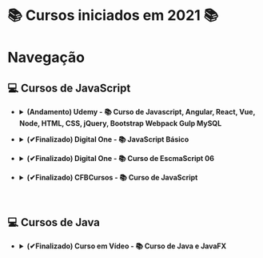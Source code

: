 # 📚 Cursos iniciados em 2021 📚

# **Navegação**

## **💻 Cursos de JavaScript**

* <details>
  <summary> <b>(Andamento) Udemy - 📚 Curso de Javascript, Angular, React, Vue, Node, HTML, CSS, jQuery, Bootstrap Webpack Gulp MySQL</b> </summary>

  * [Fundamentos](/JavaScript/Udemy-WebCompleto/Exercicios-JS/Fundamentos/);
    * Bloco;
    * Comentários;
    * Dados;
    * Setenças;
    * Atribuição;
    * Variáveis e constantes;
    * Arrays;
    * Funções;
    * Objeto;
    * Tipagem;
    * Destructuring;
    * Hoisting;
    * Strings;
    * Erros;
  * [Estruturas de Controle](/JavaScript/Udemy-WebCompleto/Exercicios-JS/controle/);
    * [If 01](/JavaScript/Udemy-WebCompleto/Exercicios-JS/controle/if1.js) e [If 02](/JavaScript/Udemy-WebCompleto/Exercicios-JS/controle/if2.js);
    * [If/else 01](/JavaScript/Udemy-WebCompleto/Exercicios-JS/controle/ifElse.js) e [If/else 02](/JavaScript/Udemy-WebCompleto/Exercicios-JS/controle/ifElseIf.js);
    * [Switch](/JavaScript/Udemy-WebCompleto/Exercicios-JS/controle/switch.js);
    * [While](/JavaScript/Udemy-WebCompleto/Exercicios-JS/controle/while.js);
    * [Do while](/JavaScript/Udemy-WebCompleto/Exercicios-JS/controle/doWhile.js);
    * [For](/JavaScript/Udemy-WebCompleto/Exercicios-JS/controle/for1.js) e [For In](/JavaScript/Udemy-WebCompleto/Exercicios-JS/controle/for2.js);
    * [Break e continue](/JavaScript/Udemy-WebCompleto/Exercicios-JS/controle/breakContinue.js);
  * [Funçao](/JavaScript/Udemy-WebCompleto/Exercicios-JS/funcao/);
    * [Cidadão de primeira classe](/JavaScript/Udemy-WebCompleto/Exercicios-JS/funcao/cidadaoPrimeiraClasse.js);
    * [Parâmetros e Retornos são opcionais](/JavaScript/Udemy-WebCompleto/Exercicios-JS/funcao/paramsERetornosSaoOpcionais.js);
    * [Parâmetros variáveis](/JavaScript/Udemy-WebCompleto/Exercicios-JS/funcao/paramsVariaveis.js);
    * [Parâmetro padrão (Antes de depois do Ecmascript 2015)](/JavaScript/Udemy-WebCompleto/Exercicios-JS/funcao/paramsPadrao.js);
    * [This e Bind #01](/JavaScript/Udemy-WebCompleto/Exercicios-JS/funcao/thisEBind1.js) e [This e Bind #02](/JavaScript/Udemy-WebCompleto/Exercicios-JS/funcao/thisEBind2.js);
    * [Arrow function #01](/JavaScript/Udemy-WebCompleto/Exercicios-JS/funcao/arrowFunction1.js), [Arrow function #02](/JavaScript/Udemy-WebCompleto/Exercicios-JS/funcao/arrowFunction2.js) e [Arrow function #03](/JavaScript/Udemy-WebCompleto/Exercicios-JS/funcao/arrowFunction3.js);
    * [Funções anônimas](/JavaScript/Udemy-WebCompleto/Exercicios-JS/funcao/funcoesAnonimas.js);
    * [Funções Callback 01](/JavaScript/Udemy-WebCompleto/Exercicios-JS/funcao/callback1.js), [Funções Callback 02](/JavaScript/Udemy-WebCompleto/Exercicios-JS/funcao/callback2.js) e [Funções Callback 03](/JavaScript/Udemy-WebCompleto/Exercicios-JS/funcao/callback3.js);
    * [Funções Construtoras](/JavaScript/Udemy-WebCompleto/Exercicios-JS/funcao/funcaoConstrutora.js);
    * [Tipos de declaração de funções](/JavaScript/Udemy-WebCompleto/Exercicios-JS/funcao/tiposDeclaracao.js);
    * [Contexto léxico](/JavaScript/Udemy-WebCompleto/Exercicios-JS/funcao/contextoLexico.js);
    * [Closures](/JavaScript/Udemy-WebCompleto/Exercicios-JS/funcao/closure.js);
    * [Factory #01](/JavaScript/Udemy-WebCompleto/Exercicios-JS/funcao/factory1.js) e [Factory #02](/JavaScript/Udemy-WebCompleto/Exercicios-JS/funcao/factory2.js);
    * [Class vs Factory](/JavaScript/Udemy-WebCompleto/Exercicios-JS/funcao/classVsFactory.js);
    * [Desafio função construtora](/JavaScript/Udemy-WebCompleto/Exercicios-JS/funcao/desafioFuncaoConstrutora.js);

</details>

* <details>
  <summary> <b>(✔Finalizado) Digital One - 📚 JavaScript Básico</b> </summary>

  * [Aulas](/JavaScript/DigitalOne_JavaScript);

</details>

* <details>
  <summary> <b>(✔Finalizado) Digital One - 📚 Curso de EscmaScript 06</b> </summary>

  * Aulas e práticas;
    * [Aula 01](/JavaScript//DigitalOneEcmaScript06essencial/Aula01/);
    * [Aula 02](/JavaScript//DigitalOneEcmaScript06essencial/Aula02/);
    * [Aula 03](/JavaScript//DigitalOneEcmaScript06essencial/Aula03/);
    * [Aula 04](/JavaScript//DigitalOneEcmaScript06essencial/Aula04/);
    * [Aula 05](/JavaScript//DigitalOneEcmaScript06essencial/Aula05/);
    * [Aula 06](/JavaScript//DigitalOneEcmaScript06essencial/Aula06/);
    * [Aula 07](/JavaScript//DigitalOneEcmaScript06essencial/Aula07/);
    * [Aula 08](/JavaScript//DigitalOneEcmaScript06essencial/Aula08/);
    * [Aula 09](/JavaScript//DigitalOneEcmaScript06essencial/Aula09/);

</details>

* <details>
  <summary> <b>(✔Finalizado) CFBCursos - 📚 Curso de JavaScript</b> </summary>

  * [Aulas](/JavaScript/CFBCursos);

</details>

&nbsp;

## **💻 Cursos de Java**

* <details>
  <summary> <b>(✔Finalizado) Curso em Vídeo - 📚 Curso de Java e JavaFX </b> </summary>

  * [Aulas](/Java/CursoEmVideo/Aulas);
  * [Exercícios](/Java/CursoEmVideo/Tarefas);

</details>
